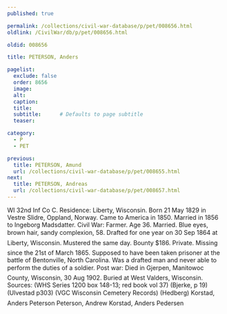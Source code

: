 ```yaml
---
published: true

permalink: /collections/civil-war-database/p/pet/008656.html
oldlink: /CivilWar/db/p/pet/008656.html

oldid: 008656

title: PETERSON, Anders

pagelist:
  exclude: false
  order: 8656
  image: 
  alt:
  caption:
  title:
  subtitle:      # Defaults to page subtitle
  teaser:

category: 
  - P 
  - PET

previous:
  title: PETERSON, Amund
  url: /collections/civil-war-database/p/pet/008655.html  
next:
  title: PETERSON, Andreas
  url: /collections/civil-war-database/p/pet/008657.html   
---
```

WI 32nd Inf Co C. Residence: Liberty, Wisconsin. Born 21 May 1829 in Vestre Slidre, Oppland, Norway. Came to America in 1850. Married in 1856 to Ingeborg Madsdatter. Civil War: Farmer. Age 36. Married. Blue eyes, brown hair, sandy complexion, 5&#146;8&#148;. Drafted for one year on 30 Sep 1864 at Liberty, Wisconsin. Mustered the same day. Bounty $186. Private. &#147;Missing since the 21st of March 1865. Supposed to have been taken prisoner at the battle of Bentonville, North Carolina. Was a drafted man and never able to perform the duties of a soldier.&#148; Post war: Died in Gjerpen, Manitowoc County, Wisconsin, 30 Aug 1902. Buried at West Valders, Wisconsin. Sources: (WHS Series 1200 box 148-13; red book vol 37) (Bjerke, p 19) (Ulvestad p303) (VGC Wisconsin Cemetery Records) (Hedberg) &#147;Korstad, Anders Peterson&#148; &#147;Peterson, Andrew&#148; &#147;Korstad, Anders Pedersen&#148;